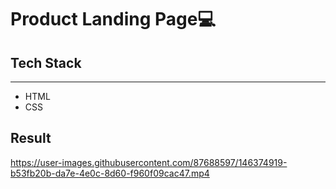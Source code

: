 # Product Landing Page💻

## Tech Stack
___
- HTML
- CSS


## Result


https://user-images.githubusercontent.com/87688597/146374919-b53fb20b-da7e-4e0c-8d60-f960f09cac47.mp4

